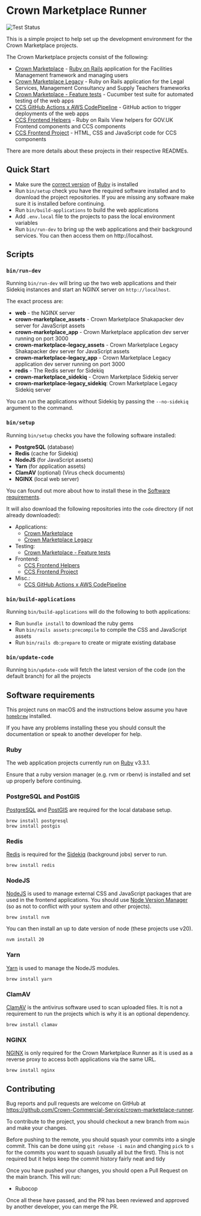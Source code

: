# Crown Marketplace Runner

![Test Status](https://github.com/Crown-Commercial-Service/crown-marketplace-runner/actions/workflows/code_analysis.yml/badge.svg)

This is a simple project to help set up the development environment for the Crown Marketplace projects.

The Crown Marketplace projects consist of the following:
- [Crown Marketplace][] - [Ruby on Rails] application for the Facilities Management framework and managing users
- [Crown Marketplace Legacy][] - Ruby on Rails application for the Legal Services, Management Consultancy and Supply Teachers frameworks
- [Crown Marketplace - Feature tests][] - Cucumber test suite for automated testing of the web apps
- [CCS GitHub Actions x AWS CodePipeline][] - GitHub action to trigger deployments of the web apps
- [CCS Frontend Helpers][] - Ruby on Rails View helpers for GOV.UK Frontend components and CCS components
- [CCS Frontend Project][] - HTML, CSS and JavaScript code for CCS components

There are more details about these projects in their respective READMEs.

## Quick Start

- Make sure the [correct version](#ruby) of [Ruby][] is installed
- Run `bin/setup` check you have the required software installed and to download the project repositories.
  If you are missing any software make sure it is installed before continuing.
- Run `bin/build-applications` to build the web applications
- Add `.env.local` file to the projects to pass the local environment variables
- Run `bin/run-dev` to bring up the web applications and their background services.
  You can then access them on http://localhost.

## Scripts

### `bin/run-dev`

Running `bin/run-dev` will bring up the two web applications and their Sidekiq instances and start an NGINX server on `http://localhost`.

The exact process are:
- **web** - the NGINX server
- **crown-marketplace_assets** - Crown Marketplace Shakapacker dev server for JavaScript assets
- **crown-marketplace_app** - Crown Marketplace application dev server running on port 3000
- **crown-marketplace-legacy_assets** - Crown Marketplace Legacy Shakapacker dev server for JavaScript assets
- **crown-marketplace-legacy_app** - Crown Marketplace Legacy application dev server running on port 3000
- **redis** - The Redis server for Sidekiq
- **crown-marketplace_sidekiq** - Crown Marketplace Sidekiq server
- **crown-marketplace-legacy_sidekiq**: Crown Marketplace Legacy Sidekiq server

You can run the applications without Sidekiq by passing the `--no-sidekiq` argument to the command.


### `bin/setup`

Running `bin/setup` checks you have the following software installed:
- **PostgreSQL** (database)
- **Redis** (cache for Sidekiq)
- **NodeJS** (for JavaScript assets)
- **Yarn** (for application assets)
- **ClamAV** (optional) (Virus check documents)
- **NGINX** (local web server)

You can found out more about how to install these in the [Software requirements](#software-requirements).

It will also download the following repositories into the `code` directory (if not already downloaded):
- Applications:
  - [Crown Marketplace][]
  - [Crown Marketplace Legacy][]
- Testing:
  - [Crown Marketplace - Feature tests][]
- Frontend:
  - [CCS Frontend Helpers][]
  - [CCS Frontend Project][]
- Misc.:
  - [CCS GitHub Actions x AWS CodePipeline][]

### `bin/build-applications`

Running `bin/build-applications` will do the following to both applications:
- Run `bundle install` to download the ruby gems
- Run `bin/rails assets:precompile` to compile the CSS and JavaScript assets
- Run `bin/rails db:prepare` to create or migrate existing database

### `bin/update-code`

Running `bin/update-code` will fetch the latest version of the code (on the default branch) for all the projects

## Software requirements

This project runs on macOS and the instructions below assume you have [`homebrew`][homebrew] installed.

If you have any problems installing these you should consult the documentation or speak to another developer for help.

### Ruby

The web application projects currently run on [Ruby][] v3.3.1.

Ensure that a ruby version manager (e.g. rvm or rbenv) is installed and set up properly before continuing.

### PostgreSQL and PostGIS

[PostgreSQL][] and [PostGIS][] are required for the local database setup.

```shell
brew install postgresql
brew install postgis
```

### Redis

[Redis][] is required for the [Sidekiq][] (background jobs) server to run.

```shell
brew install redis
```

### NodeJS

[NodeJS][] is used to manage external CSS and JavaScript packages that are used in the frontend applications.
You should use [Node Version Manager][] (so as not to conflict with your system and other projects).

```shell
brew install nvm
```

You can then install an up to date version of node (these projects use v20).

```shell
nvm install 20 
```

### Yarn

[Yarn][] is used to manage the NodeJS modules.

```shell
brew install yarn
```

### ClamAV

[ClamAV][] is the antivirus software used to scan uploaded files.
It is not a requirement to run the projects which is why it is an optional dependency.

```shell
brew install clamav
```

### NGINX

[NGINX][] is only required for the Crown Marketplace Runner as it is used as a reverse proxy to access both applications via the same URL.


```shell
brew install nginx
```

## Contributing

Bug reports and pull requests are welcome on GitHub at https://github.com/Crown-Commercial-Service/crown-marketplace-runner.

To contribute to the project, you should checkout a new branch from `main` and make your changes.

Before pushing to the remote, you should squash your commits into a single commit.
This can be done using `git rebase -i main` and changing `pick` to `s` for the commits you want to squash (usually all but the first).
This is not required but it helps keep the commit history fairly neat and tidy

Once you have pushed your changes, you should open a Pull Request on the main branch.
This will run:
- Rubocop

Once all these have passed, and the PR has been reviewed and approved by another developer, you can merge the PR.

[Crown Marketplace]: https://github.com/Crown-Commercial-Service/crown-marketplace
[Crown Marketplace Legacy]: https://github.com/Crown-Commercial-Service/crown-marketplace-legacy
[Crown Marketplace - Feature tests]: https://github.com/Crown-Commercial-Service/crown-marketplace-feature-tests
[CCS GitHub Actions x AWS CodePipeline]: https://github.com/Crown-Commercial-Service/ccs-aws-codepipeline-action
[CCS Frontend Helpers]: https://github.com/Crown-Commercial-Service/ccs-frontend_helpers
[CCS Frontend Project]:  https://github.com/Crown-Commercial-Service/ccs-frontend-project
[homebrew]: https://brew.sh/
[PostgreSQL]: https://www.postgresql.org/
[PostGIS]: https://postgis.net/
[Redis]: https://redis.io/
[Sidekiq]: https://sidekiq.org/
[NodeJS]: https://nodejs.org/en
[Node Version Manager]: https://github.com/nvm-sh/nvm
[Yarn]: https://yarnpkg.com/
[NGINX]: https://nginx.org/en/
[ClamAV]: https://www.clamav.net/
[Ruby on Rails]: https://rubyonrails.org/
[Ruby]: https://www.ruby-lang.org/en/

